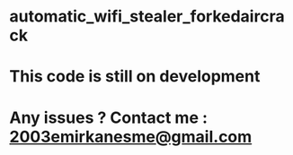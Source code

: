 # automatic_wifi_stealer_forkedaircrack
# This code is still on development
# Any issues ? Contact me : 2003emirkanesme@gmail.com
